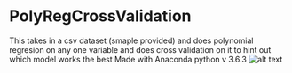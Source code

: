 # PolyRegCrossValidation
This takes in a csv dataset (smaple provided) and does polynomial regresion on any one variable and does cross validation on it to hint out which model works the best
Made with Anaconda python v 3.6.3 
![alt text](https://github.com/TarunSunkaraneni/PolyRegCrossValidation/blob/master/SSE%20vs%20Degrees.png)
